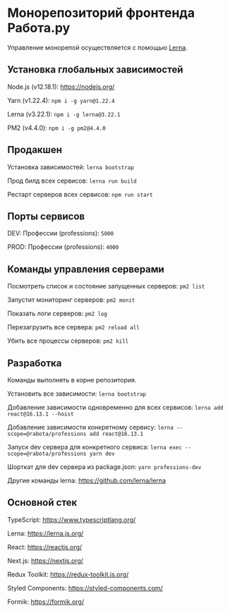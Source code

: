 # Монорепозиторий фронтенда Работа.ру

Управление монорепой осуществляется с помощью [Lerna](https://lerna.js.org/).

## Установка глобальных зависимостей

Node.js (v12.18.1): https://nodejs.org/

Yarn (v1.22.4): `npm i -g yarn@1.22.4`

Lerna (v3.22.1): `npm i -g lerna@3.22.1`

PM2 (v4.4.0): `npm i -g pm2@4.4.0`

## Продакшен

Установка зависимостей: `lerna bootstrap`

Прод билд всех сервисов: `lerna run build`

Рестарт серверов всех сервисов: `npm run start`

## Порты сервисов

DEV: Профессии (professions): `5000`

PROD: Профессии (professions): `4000`

## Команды управления серверами

Посмотреть список и состояние запущенных серверов: `pm2 list`

Запустит мониторинг серверов: `pm2 monit`

Показать логи серверов: `pm2 log`

Перезагрузить все сервера: `pm2 reload all`

Убить все процессы серверов: `pm2 kill`

## Разработка

Команды выполнять в корне репозитория.

Установить все зависимости: `lerna bootstrap`

Добавление зависимости одновременно для всех сервисов: `lerna add react@16.13.1 --hoist`

Добавление зависимости конкретному сервису: `lerna --scope=@rabota/professions add react@16.13.1`

Запуск dev сервера для конкретного сервиса: `lerna exec --scope=@rabota/professions yarn dev`

Шорткат для dev сервера из package.json: `yarn professions-dev`

Другие команды lerna: https://github.com/lerna/lerna

## Основной стек
TypeScript: https://www.typescriptlang.org/

Lerna: https://lerna.js.org/

React: https://reactjs.org/

Next.js: https://nextjs.org/

Redux Toolkit: https://redux-toolkit.js.org/

Styled Components: https://styled-components.com/

Formik: https://formik.org/
